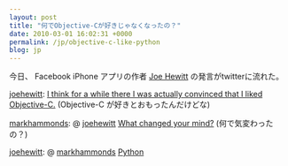 ```yaml
---
layout: post
title: "何でObjective-Cが好きじゃなくなったの？"
date: 2010-03-01 16:02:31 +0000
permalink: /jp/objective-c-like-python
blog: jp
---
```


今日、 Facebook iPhone アプリの作者 [Joe Hewitt](http://twitter.com/joehewitt)
の発言がtwitterに流れた。

[joehewitt](http://twitter.com/joehewitt): [I think for a while there I
was actually convinced that I liked
Objective-C.](http://twitter.com/joehewitt/status/9813121826)
(Objective-C が好きとおもったんだけどな)

[markhammonds](http://twitter.com/markhammonds): @
[joehewitt](http://twitter.com/joehewitt) [What changed your
mind?](http://twitter.com/markhammonds/status/9813216986) (何で気変わったの？)

[joehewitt](http://twitter.com/joehewitt): @
[markhammonds](http://twitter.com/markhammonds)
[Python](http://twitter.com/joehewitt/status/9813387966)
